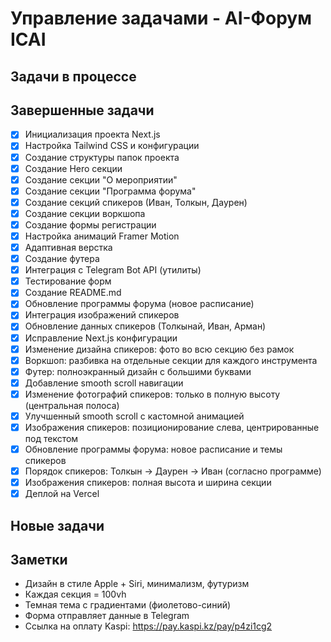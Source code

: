 # Управление задачами - AI-Форум ICAI

## Задачи в процессе


## Завершенные задачи

- [x] Инициализация проекта Next.js
- [x] Настройка Tailwind CSS и конфигурации
- [x] Создание структуры папок проекта
- [x] Создание Hero секции
- [x] Создание секции "О мероприятии"
- [x] Создание секции "Программа форума"
- [x] Создание секций спикеров (Иван, Толкын, Даурен)
- [x] Создание секции воркшопа
- [x] Создание формы регистрации
- [x] Настройка анимаций Framer Motion
- [x] Адаптивная верстка
- [x] Создание футера
- [x] Интеграция с Telegram Bot API (утилиты)
- [x] Тестирование форм
- [x] Создание README.md
- [x] Обновление программы форума (новое расписание)
- [x] Интеграция изображений спикеров
- [x] Обновление данных спикеров (Толкынай, Иван, Арман)
- [x] Исправление Next.js конфигурации
- [x] Изменение дизайна спикеров: фото во всю секцию без рамок
- [x] Воркшоп: разбивка на отдельные секции для каждого инструмента
- [x] Футер: полноэкранный дизайн с большими буквами
- [x] Добавление smooth scroll навигации
- [x] Изменение фотографий спикеров: только в полную высоту (центральная полоса)
- [x] Улучшенный smooth scroll с кастомной анимацией
- [x] Изображения спикеров: позиционирование слева, центрированные под текстом
- [x] Обновление программы форума: новое расписание и темы спикеров
- [x] Порядок спикеров: Толкын → Даурен → Иван (согласно программе)
- [x] Изображения спикеров: полная высота и ширина секции
- [x] Деплой на Vercel

## Новые задачи

## Заметки

- Дизайн в стиле Apple + Siri, минимализм, футуризм
- Каждая секция = 100vh
- Темная тема с градиентами (фиолетово-синий)
- Форма отправляет данные в Telegram
- Ссылка на оплату Kaspi: https://pay.kaspi.kz/pay/p4zi1cg2 